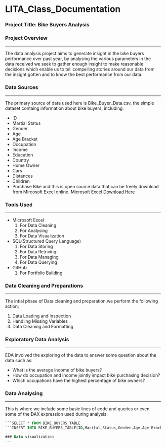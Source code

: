 # LITA_Class_Documentation

### Project Title: Bike Buyers Analysis

### Project Overview
---
The data analysis project aims to generate insight in the bike buyers performance over past year, by analysing the various parameters in the data received we seek to gather enough insight to make reasonable decisions which enable us to tell compelling stories around our data from the insight gotten and to know the best performance from our data.

### Data Sources
---
The primary source of data used here is Bike_Buyer_Data.csv, the simple dataset containg information about bike buyers,  including:
- ID
- Martial Status
- Gender
- Age
- Age Bracket
- Occupation
- Income
- Education
- Country
- Home Owner
- Cars
- Distances
- Children
- Purchase Bike
and this is open source data that can be freely download from Mircosoft Excel online. Microsoft Excel [Download Here](https://www.mircosoft.com)
### Tools Used
---
- Microsoft Excel
  1. For Data Cleaning
  2. For Analysing
  3. For Data Visualization
- SQL(Structured Query Language)
  1. For Data Storing
  2. For Data Retriving
  3. For Data Managing
  4. For Data Querying
- GitHub
  1. For Portfolio Building

### Data Cleaning and Preparations
---
The intial phase of Data cleaning and preparation,we perform the following action;
 1. Data Loading and Inspection
 2. Handling Missing Variables
 3. Data Cleaning and Formatting

### Exploratory Data Analysis
---
EDA involved the exploring of the data to answer some question about the data such as:
- What is the average income of bike buyers?
- How do occupation and income jointly impact bike purchasing decision?
- Which occupations have the highest percentage of bike owners?

### Data Analysing
---
This is where we include some basic lines of code and queries or even some of the DAX expression used during analysis:
```SQL
```SELECT * FROM BIKE_BUYERS_TABLE
```INSERT INTO BIKE_BUYERS_TABLE(ID,Marital_Status,Gender,Age,Age Bracket,Occupation,Income,Education,Country,Home_Owner,Cars,Distances,Children,Purchase_Bike)

### Data visualization
---









